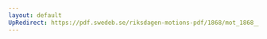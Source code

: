 ```yaml
---
layout: default
UpRedirect: https://pdf.swedeb.se/riksdagen-motions-pdf/1868/mot_1868__ak__00011/mot_1868__ak__00011_001.pdf
---
```

